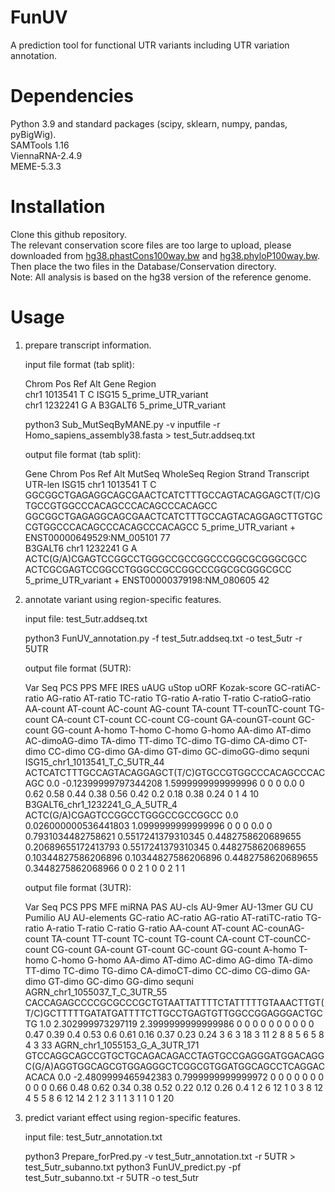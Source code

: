 # FunUV
A prediction tool for functional UTR variants including UTR variation annotation.

# Dependencies
Python 3.9 and standard packages (scipy, sklearn, numpy, pandas, pyBigWig).  
SAMTools 1.16  
ViennaRNA-2.4.9  
MEME-5.3.3  

# Installation
Clone this github repository.  
The relevant conservation score files are too large to upload, please downloaded from [hg38.phastCons100way.bw](http://hgdownload.cse.ucsc.edu/goldenPath/hg38/phastCons100way/hg38.phastCons100way.bw) and [hg38.phyloP100way.bw](http://hgdownload.cse.ucsc.edu/goldenPath/hg38/phyloP100way/hg38.phyloP100way.bw).  Then place the two files in the Database/Conservation directory.  
Note: All analysis is based on the hg38 version of the reference genome.  


# Usage
1. prepare transcript information.  

    input file format (tab split):  

    Chrom  Pos  Ref  Alt  Gene  Region  
    chr1  1013541  T  C  ISG15  5_prime_UTR_variant  
    chr1  1232241  G  A  B3GALT6  5_prime_UTR_variant

    python3 Sub_MutSeqByMANE.py -v inputfile -r Homo_sapiens_assembly38.fasta > test_5utr.addseq.txt

    output file format (tab split):

    Gene    Chrom    Pos    Ref    Alt    MutSeq    WholeSeq    Region    Strand    Transcript    UTR-len
    ISG15    chr1    1013541    T    C    GGCGGCTGAGAGGCAGCGAACTCATCTTTGCCAGTACAGGAGCT(T/C)GTGCCGTGGCCCACAGCCCACAGCCCACAGCC    GGCGGCTGAGAGGCAGCGAACTCATCTTTGCCAGTACAGGAGCTTGTGCCGTGGCCCACAGCCCACAGCCCACAGCC    5_prime_UTR_variant    +    ENST00000649529:NM_005101    77  
    B3GALT6    chr1    1232241    G    A    ACTC(G/A)CGAGTCCGGCCTGGGCCGCCGGCCCGGCGCGGGCGCC    ACTCGCGAGTCCGGCCTGGGCCGCCGGCCCGGCGCGGGCGCC    5_prime_UTR_variant    +    ENST00000379198:NM_080605    42  

2. annotate variant using region-specific features.  

    input file: test_5utr.addseq.txt  
    
    python3 FunUV_annotation.py -f test_5utr.addseq.txt -o test_5utr -r 5UTR  
    
    output file format (5UTR):  

    Var     Seq     PCS     PPS     MFE     IRES    uAUG    uStop   uORF    Kozak-score     GC-ratiAC-ratio AG-ratio        AT-ratio        TC-ratio        TG-ratio        A-ratio T-ratio C-ratioG-ratio  AA-count        AT-count        AC-count        AG-count        TA-count        TT-counTC-count TG-count        CA-count        CT-count        CC-count        CG-count        GA-counGT-count GC-count        GG-count        A-homo  T-homo  C-homo  G-homo  AA-dimo AT-dimo AC-dimoAG-dimo  TA-dimo TT-dimo TC-dimo TG-dimo CA-dimo CT-dimo CC-dimo CG-dimo GA-dimo GT-dimo GC-dimoGG-dimo  sequni  
    ISG15_chr1_1013541_T_C_5UTR_44  ACTCATCTTTGCCAGTACAGGAGCT(T/C)GTGCCGTGGCCCACAGCCCACAGC  0.0    -0.12399999797344208     1.5999999999999996      0       0       0       0.0     0       0.62   0.58     0.44    0.38    0.56    0.42    0.2     0.18    0.38    0.24    0       1       4      10  
    B3GALT6_chr1_1232241_G_A_5UTR_4 ACTC(G/A)CGAGTCCGGCCTGGGCCGCCGGCC       0.0     0.026000000536441803    1.0999999999999996      0       0       0       0.0     0       0.7931034482758621     0.5517241379310345       0.4482758620689655      0.20689655172413793     0.5517241379310345     0.4482758620689655       0.10344827586206896     0.10344827586206896     0.4482758620689655     0.3448275862068966       0       0       2       1       0       0       2       1       1  

    output file format (3UTR):  

    Var     Seq     PCS     PPS     MFE     miRNA   PAS     AU-cls  AU-9mer AU-13mer        GU     CU       Pumilio AU      AU-elements     GC-ratio        AC-ratio        AG-ratio        AT-ratiTC-ratio TG-ratio        A-ratio T-ratio C-ratio G-ratio AA-count        AT-count        AC-counAG-count TA-count        TT-count        TC-count        TG-count        CA-count        CT-counCC-count CG-count        GA-count        GT-count        GC-count        GG-count        A-homo T-homo   C-homo  G-homo  AA-dimo AT-dimo AC-dimo AG-dimo TA-dimo TT-dimo TC-dimo TG-dimo CA-dimoCT-dimo  CC-dimo CG-dimo GA-dimo GT-dimo GC-dimo GG-dimo sequni
    AGRN_chr1_1055037_T_C_3UTR_55   CACCAGAGCCCCGCGCCCGCTGTAATTATTTTCTATTTTTGTAAACTTGT(T/C)GCTTTTTGATATGATTTTCTTGCCTGAGTGTTGGCCGGAGGGACTGCTG        1.0     2.302999973297119       2.3999999999999986      0       0       0       0       0       0       0       0       0       0       0.47   0.39     0.4     0.53    0.6     0.61    0.16    0.37    0.23    0.24    3       6       3      18       3       11      2       8       8       5       6       5       8       4       3      33
    AGRN_chr1_1055153_G_A_3UTR_171  GTCCAGGCAGCCGTGCTGCAGACAGACCTAGTGCCGAGGGATGGACAGGC(G/A)AGGTGGCAGCGTGGAGGGCTCGGCGTGGATGGCAGCCTCAGGACACACA        0.0     -2.4809999465942383     0.7999999999999972      0       0       0       0       0       0       0       0       0       0       0.66   0.48     0.62    0.34    0.38    0.52    0.22    0.12    0.26    0.4     1       2       6      12       1       0       3       8       12      4       5       5       8       6       12     14       2       1       2       3       1       1       3       1       1       0       1      20  
3. predict variant effect using region-specific features.

   input file: test_5utr_annotation.txt  

   python3 Prepare_forPred.py -v test_5utr_annotation.txt -r 5UTR > test_5utr_subanno.txt
   python3 FunUV_predict.py -pf test_5utr_subanno.txt -r 5UTR -o test_5utr
